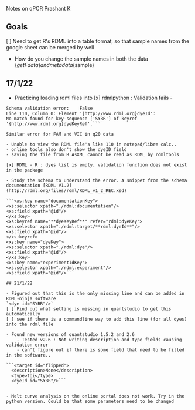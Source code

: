 Notes on qPCR
Prashant K

## Goals 

[ ] Need to get R's RDML into a table format, so that sample names from the google sheet can be merged by well
  - How do you change the sample names in both the data ($getFdata) and metadata ($sample)

## 17/1/22
- Practicing loading rdml files into 
[x] rdmlpython : Validation fails - 

``` Schema validation result:	False	RDML file is not valid.
Schema validation error:	False	
Line 110, Column 0: Element '{http://www.rdml.org}dyeId': 
No match found for key-sequence ['SYBR'] of keyref '{http://www.rdml.org}dyeKeyRef'.``` 

Similar error for FAM and VIC in q20 data

- Unable to view the RDML file's like 110 in notepad/libre calc..
- online tools also don't show the dyeID field
- saving the file from R AsXML cannot be read as RDML by rdmltools

[x] RDML - R : dyes list is empty, validation function does not exist in the package

- Study the schema to understand the error. A snippet from the schema documentation [RDML V1.2](http://rdml.org/files/rdml/RDML_v1_2_REC.xsd)

```<xs:key name="documentationKey">
<xs:selector xpath="./rdml:documentation"/>
<xs:field xpath="@id"/>
</xs:key>
<xs:keyref name="**dyeKeyRef**" refer="rdml:dyeKey">
<xs:selector xpath="./rdml:target/**rdml:dyeId**"/>
<xs:field xpath="@id"/>
</xs:keyref>
<xs:key name="dyeKey">
<xs:selector xpath="./rdml:dye"/>
<xs:field xpath="@id"/>
</xs:key>
<xs:key name="experimentIdKey">
<xs:selector xpath="./rdml:experiment"/>
<xs:field xpath="@id"/>```

## 21/1/22

- Figured out that this is the only missing line and can be added in RDML-ninja software
`<dye id="SYBR"/>`
[ ] Find out what setting is missing in quantstudio to get this automatically
[ ] see if there is a commandline way to add this line (for all dyes) into the rdml file

- Found new versions of quantstudio 1.5.2 and 2.6
    - Tested v2.6 : Not writing description and type fields causing validation error
    - can't figure out if there is some field that need to be filled in the software..

```<target id="flipped">
  <description>None</description>
  <type>toi</type>
  <dyeId id="SYBR"/>```


- Melt curve analysis on the online portal does not work. Try in the python version. Could be that some parameters need to be changed
